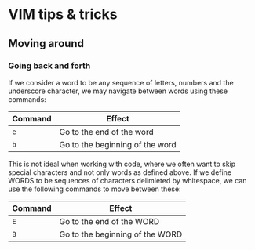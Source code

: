 # VIM tips & tricks

## Moving around

### Going back and forth

If we consider a word to be any sequence of letters, numbers and the underscore character, we may 
navigate between words using these commands:

|Command|Effect|
|-------|------|
|`e`    | Go to the end of the word |
|`b`    | Go to the beginning of the word | 

This is not ideal when working with code, where we often want to skip special characters and not only words as defined above.
If we define WORDS to be sequences of characters delimieted by whitespace, we can use the following commands 
to move between these:

|Command|Effect|
|-------|------|
|`E`    | Go to the end of the WORD|
|`B`    | Go to the beginning of the WORD|

